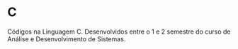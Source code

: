 # C
Códigos na Linguagem C. Desenvolvidos entre o 1 e 2 semestre do curso de Análise e Desenvolvimento de Sistemas.
